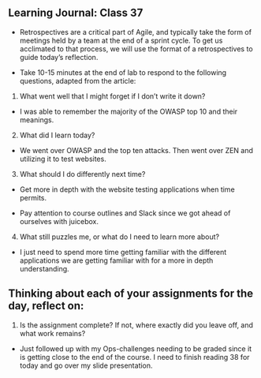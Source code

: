 ## Learning Journal: Class 37

- Retrospectives are a critical part of Agile, and typically take the form of meetings held by a team at the end of a sprint cycle. To get us acclimated to that process, we will use the format of a retrospectives to guide today’s reflection.

- Take 10-15 minutes at the end of lab to respond to the following questions, adapted from the article:

1. What went well that I might forget if I don’t write it down?

- I was able to remember the majority of the OWASP top 10 and their meanings.

2. What did I learn today?

- We went over OWASP and the top ten attacks. Then went over ZEN and utilizing it to test websites.

3. What should I do differently next time?

- Get more in depth with the website testing applications when time permits.

- Pay attention to course outlines and Slack since we got ahead of ourselves with juicebox.

4. What still puzzles me, or what do I need to learn more about?

- I just need to spend more time getting familiar with the different applications we are getting familiar with for a more in depth understanding.

## Thinking about each of your assignments for the day, reflect on:

1. Is the assignment complete? If not, where exactly did you leave off, and what work remains?

- Just followed up with my Ops-challenges needing to be graded since it is getting close to the end of the course. I need to finish reading 38 for today and go over my slide presentation.

